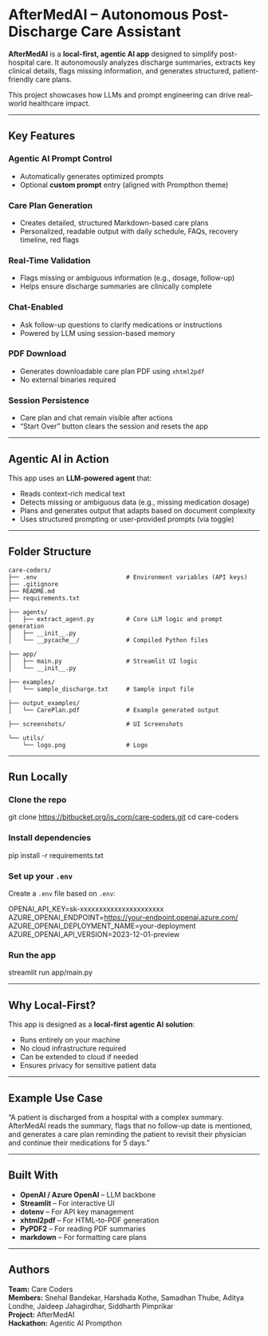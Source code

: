 # AfterMedAI – Autonomous Post-Discharge Care Assistant

**AfterMedAI** is a **local-first, agentic AI app** designed to simplify post-hospital care. It autonomously analyzes discharge summaries, extracts key clinical details, flags missing information, and generates structured, patient-friendly care plans.

This project showcases how LLMs and prompt engineering can drive real-world healthcare impact.

---

##  Key Features

### Agentic AI Prompt Control
- Automatically generates optimized prompts
- Optional **custom prompt** entry (aligned with Prompthon theme)

### Care Plan Generation
- Creates detailed, structured Markdown-based care plans
- Personalized, readable output with daily schedule, FAQs, recovery timeline, red flags

### Real-Time Validation
- Flags missing or ambiguous information (e.g., dosage, follow-up)
- Helps ensure discharge summaries are clinically complete

### Chat-Enabled
- Ask follow-up questions to clarify medications or instructions
- Powered by LLM using session-based memory

### PDF Download
- Generates downloadable care plan PDF using `xhtml2pdf`
- No external binaries required

### Session Persistence
- Care plan and chat remain visible after actions
- “Start Over” button clears the session and resets the app


---

##  Agentic AI in Action

This app uses an **LLM-powered agent** that:
- Reads context-rich medical text
- Detects missing or ambiguous data (e.g., missing medication dosage)
- Plans and generates output that adapts based on document complexity
- Uses structured prompting or user-provided prompts (via toggle)

---

##  Folder Structure

```
care-coders/
├── .env                         # Environment variables (API keys)
├── .gitignore
├── README.md
├── requirements.txt

├── agents/
│   ├── extract_agent.py         # Core LLM logic and prompt generation
│   ├── __init__.py
│   └── __pycache__/             # Compiled Python files

├── app/
│   ├── main.py                  # Streamlit UI logic
│   └── __init__.py

├── examples/
│   └── sample_discharge.txt     # Sample input file

├── output_examples/
│   └── CarePlan.pdf             # Example generated output

├── screenshots/                 # UI Screenshots

└── utils/
    └── logo.png                 # Logo

```

---

## Run Locally

### Clone the repo
git clone https://bitbucket.org/is_corp/care-coders.git
cd care-coders

### Install dependencies
pip install -r requirements.txt

### Set up your `.env`
Create a `.env` file based on `.env`:

OPENAI_API_KEY=sk-xxxxxxxxxxxxxxxxxxxxxx
AZURE_OPENAI_ENDPOINT=https://your-endpoint.openai.azure.com/
AZURE_OPENAI_DEPLOYMENT_NAME=your-deployment
AZURE_OPENAI_API_VERSION=2023-12-01-preview


### Run the app
streamlit run app/main.py

---

## Why Local-First?

This app is designed as a **local-first agentic AI solution**:
- Runs entirely on your machine
- No cloud infrastructure required
- Can be extended to cloud if needed
- Ensures privacy for sensitive patient data

---

## Example Use Case

“A patient is discharged from a hospital with a complex summary. AfterMedAI reads the summary, flags that no follow-up date is mentioned, and generates a care plan reminding the patient to revisit their physician and continue their medications for 5 days.”

---

## Built With

- **OpenAI / Azure OpenAI** – LLM backbone
- **Streamlit** – For interactive UI
- **dotenv** – For API key management
- **xhtml2pdf** – For HTML-to-PDF generation
- **PyPDF2** – For reading PDF summaries
- **markdown** – For formatting care plans

---

## Authors

**Team:** Care Coders  
**Members:** Snehal Bandekar, Harshada Kothe, Samadhan Thube, Aditya Londhe, Jaideep Jahagirdhar, Siddharth Pimprikar  
**Project:** AfterMedAI  
**Hackathon:** Agentic AI Prompthon 

